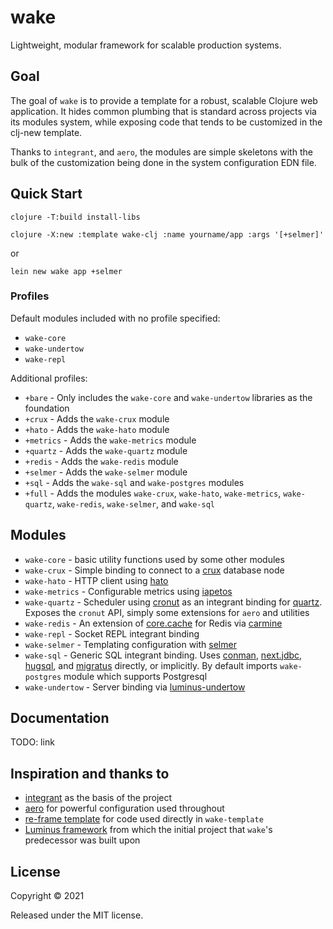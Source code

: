# wake

Lightweight, modular framework for scalable production systems.

## Goal

The goal of `wake` is to provide a template for a robust, scalable Clojure web application. It hides common plumbing that is standard across projects via its modules system, while exposing code that tends to be customized in the clj-new template.

Thanks to `integrant`, and `aero`, the modules are simple skeletons with the bulk of the customization being done in the system configuration EDN file.

## Quick Start

`clojure -T:build install-libs`

`clojure -X:new :template wake-clj :name yourname/app :args '[+selmer]'`

or

`lein new wake app +selmer`

### Profiles

Default modules included with no profile specified:

- `wake-core`
- `wake-undertow`
- `wake-repl`

Additional profiles:

- `+bare` - Only includes the `wake-core` and `wake-undertow` libraries as the foundation
- `+crux` - Adds the `wake-crux` module
- `+hato` - Adds the `wake-hato` module
- `+metrics` - Adds the `wake-metrics` module
- `+quartz` - Adds the `wake-quartz` module
- `+redis` - Adds the `wake-redis` module
- `+selmer` - Adds the `wake-selmer` module
- `+sql` - Adds the `wake-sql` and `wake-postgres` modules
- `+full` - Adds the modules `wake-crux`, `wake-hato`, `wake-metrics`, `wake-quartz`, `wake-redis`, `wake-selmer`, and `wake-sql`

## Modules

- `wake-core` - basic utility functions used by some other modules
- `wake-crux` - Simple binding to connect to a [crux](https://opencrux.com/) database node
- `wake-hato` - HTTP client using [hato](https://github.com/gnarroway/hato)
- `wake-metrics` - Configurable metrics using [iapetos](https://github.com/clj-commons/iapetos)
- `wake-quartz` - Scheduler using [cronut](https://github.com/troy-west/cronut) as an integrant binding for [quartz](http://www.quartz-scheduler.org/). Exposes the `cronut` API, simply some extensions for `aero` and utilities
- `wake-redis` - An extension of [core.cache](https://github.com/clojure/core.cache) for Redis via [carmine](https://github.com/ptaoussanis/carmine)
- `wake-repl` - Socket REPL integrant binding
- `wake-selmer` - Templating configuration with [selmer](https://github.com/yogthos/Selmer)
- `wake-sql` - Generic SQL integrant binding. Uses [conman](https://github.com/luminus-framework/conman), [next.jdbc](https://github.com/seancorfield/next-jdbc), [hugsql](https://www.hugsql.org/), and [migratus](https://github.com/yogthos/migratus) directly, or implicitly. By default imports `wake-postgres` module which supports Postgresql
- `wake-undertow` - Server binding via [luminus-undertow](https://github.com/luminus-framework/luminus-undertow)

## Documentation

TODO: link

## Inspiration and thanks to

- [integrant](https://github.com/weavejester/integrant) as the basis of the project
- [aero](https://github.com/juxt/aero) for powerful configuration used throughout
- [re-frame template](https://github.com/day8/re-frame-template) for code used directly in `wake-template`
- [Luminus framework](https://luminusweb.com/) from which the initial project that `wake`'s predecessor was built upon

## License

Copyright © 2021

Released under the MIT license.
